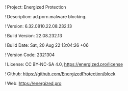 ! Project: Energized Protection

! Description: ad.porn.malware blocking.

! Version: 6.32.0810.22.08.232.13

! Build Version: 22.08.232.13

! Build Date: Sat, 20 Aug 22 13:04:26 +06

! Version Code: 2321304

! License: CC BY-NC-SA 4.0, https://energized.pro/license

! Github: https://github.com/EnergizedProtection/block

! Web: https://energized.pro
